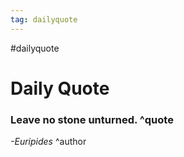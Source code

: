 ```yaml
---
tag: dailyquote
---
```


#dailyquote

# Daily Quote

### Leave no stone unturned. ^quote
*-Euripides* ^author
